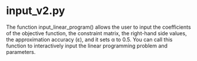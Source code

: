 # input_v2.py

The function input_linear_program() allows the user to input the coefficients of the objective function, the constraint matrix, the right-hand side values, the approximation accuracy (ε), and it sets α to 0.5. You can call this function to interactively input the linear programming problem and parameters.
